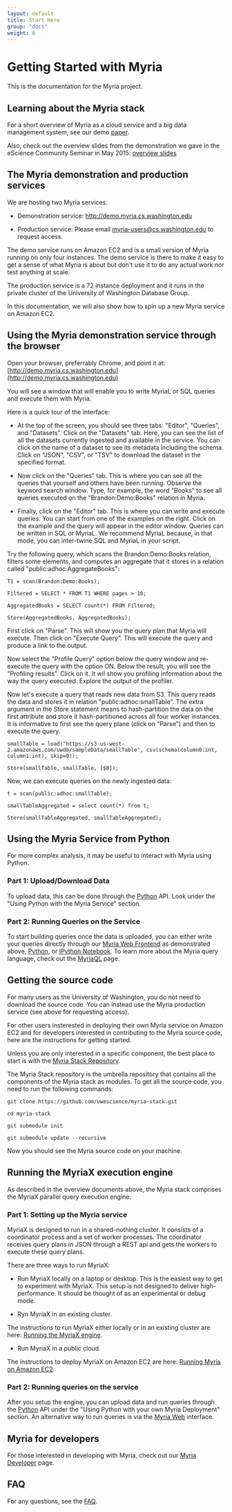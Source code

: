 ```yaml
---
layout: default
title: Start Here 
group: "docs"
weight: 0
---
```


# Getting Started with Myria

This is the documentation for the Myria project. 

## Learning about the Myria stack

For a short overview of Myria as a cloud service and a big data management system, see our demo [paper](http://myria.cs.washington.edu/publications/Halperin_Myria_demo_SIGMOD_2014.pdf).

Also, check out the overview slides from the demonstration we gave in the eScience Community Seminar in May 2015:  [overview slides](./myria-overview-may2015.pdf)


## The Myria demonstration and production services

We are hosting two Myria services:

- Demonstration service: http://demo.myria.cs.washington.edu

- Production service: Please email myria-users@cs.washington.edu to request access.

The demo service runs on Amazon EC2 and is a small version of Myria running on only four instances.
The demo service is there to make it easy to get a sense of what Myria is about but don't use it to do any actual work
nor test anything at scale.

The production service is a 72 instance deployment and it runs in the private cluster of the University of Washington
Database Group. 

In this documentation, we will also show how to spin up a new Myria service on Amazon EC2.



## Using the Myria demonstration service through the browser


Open your browser, preferrably Chrome, and point it at: [http://demo.myria.cs.washington.edu](http://demo.myria.cs.washington.edu)

You will see a window that will enable you to write MyriaL or SQL queries and execute them with Myria. 

Here is a quick tour of the interface:

- At the top of the screen, you should see three tabs: "Editor", "Queries", and "Datasets".
Click on the "Datasets" tab. Here, you can see the list of all the datasets currently ingested
and available in the service. You can click on the name of a dataset to see its metadata
including the schema.  Click on "JSON", "CSV", or "TSV" to download the dataset in the
specified format.

- Now click on the "Queries" tab. This is where you can see all the queries that yourself
and others have been running. Observe the keyword search window. Type, for example, 
the word "Books" to see all queries executed on the "Brandon:Demo:Books" relation
in Myria.

- Finally, click on the "Editor" tab. This is where you can write and execute queries.
You can start from one of the examples on the right. Click on the example and the
query will appear in the editor window. Queries can be written in SQL or MyriaL. We
recommend MyriaL because, in that mode, you can inter-twine SQL and MyriaL in your
script.

Try the following query, which scans the Brandon:Demo:Books relation,
filters some elements, and computes an aggregate that it stores in a relation
called "public:adhoc:AggregateBooks":


    T1 = scan(Brandon:Demo:Books);

    Filtered = SELECT * FROM T1 WHERE pages > 10;

    AggregatedBooks = SELECT count(*) FROM Filtered;

    Store(AggregatedBooks, AggregatedBooks);


First click on "Parse". This will show you the query plan that Myria will
execute. Then click on "Execute Query". This will execute the query and
produce a link to the output. 

Now select  the "Profile Query" option below the query window and
re-execute the query with the option ON.  Below the result, you will
see the "Profiling results". Click on it. It wil show you profiling information
about the way the query executed. Explore the output of the profiler.

Now let's execute a query that reads new data from S3. This query
reads the data and stores it in relation "public:adhoc:smallTable". The
extra argument in the Store statement means to hash-partition the
data on the first attribute and store it hash-partitioned across all
four worker instances. It is informative to first see the query plane (click on "Parse")
and then to execute the query.

    smallTable = load("https://s3-us-west-2.amazonaws.com/uwdb/sampleData/smallTable", csv(schema(column0:int, column1:int), skip=0));

    Store(smallTable, smallTable, [$0]);


Now, we can execute queries on the newly ingested data:

    t = scan(public:adhoc:smallTable);

    smallTableAggregated = select count(*) from t;

    Store(smallTableAggregated, smallTableAggregated);

  

## Using the Myria Service from Python

For more complex analysis, it may be useful to interact with Myria using Python.

### Part 1: Upload/Download Data
To upload data, this can be done through the [Python](myriapython.html) API. Look under the "Using Python with the Myria Service" section.

### Part 2: Running Queries on the Service

To start building queries once the data is uploaded, you can either write your queries directly through our [Myria Web Frontend](https://demo.myria.cs.washington.edu/editor) as demonstrated above, [Python](myriapython.html), or [IPython Notebook](https://github.com/uwescience/myria-python/blob/master/ipnb%20examples/myria%20examples.ipynb). To learn more about the Myria query language, check out the [MyriaQL](myriaql.html) page.




## Getting the source code 

For many users as the University of Washington, you do not need to download
the source code. You can instead use the Myria production service (see above
for requesting access).

For other users insterested in deploying their own Myria service on Amazon EC2
and for developers interested in contributing to the Myria source code, here
are the instructions for getting started.


Unless you are only interested in a specific component, the best place to 
start is with the [Myria Stack Repository](https://github.com/uwescience/myria-stack).

The Myria Stack repository is the umbrella repository that contains all the
components of the Myria stack as modules. To get all the source code, you
need to run the following commands:

    git clone https://github.com/uwescience/myria-stack.git

    cd myria-stack

    git submodule init

    git submodule update --recursive

Now you should see the Myria source code on your machine.



## Running the MyriaX execution engine

As described in the overview documents above, the Myria stack comprises
the MyriaX parallel query execution engine. 

### Part 1: Setting up the Myria service
MyriaX is designed to run in a shared-nothing cluster. It consists of
a coordinator process and a set of worker processes. The coordinator receives query
plans in JSON through a REST api and gets the workers to
execute these query plans.

There are three ways to run MyriaX:

- Run MyriaX locally on a laptop or desktop. This is the easiest
way to get to experiment with MyriaX. This setup is not designed
to deliver high-performance. It should be thought of as an experimental
or debug mode. 

- Ryn MyriaX in an existing cluster.

The instructions to run MyriaX either locally or in an existing cluster are here:  [Running the MyriaX engine](myriaX.html). 

- Run MyriaX in a public cloud.

The instructions to deploy MyriaX on Amazon EC2 are here: [Running Myria on Amazon EC2](myria-ec2.html).

### Part 2: Running queries on the service
After you setup the engine, you can upload data and run queries through the [Python](myriapython.html) API under the "Using Python with your own Myria Deployment" section. An alternative way to run queries is via the [Myria Web](myriaweb.html) interface.

## Myria for developers

For those interested in developing with Myria, check out our [Myria Developer](developer.html) page. 

## FAQ

For any questions, see the [FAQ](faq.html). 
